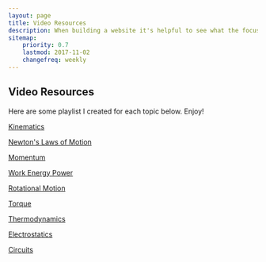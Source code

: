 ```yaml
---
layout: page
title: Video Resources
description: When building a website it's helpful to see what the focus of your site is. This page is an example of how to show a website's focus.
sitemap:
    priority: 0.7
    lastmod: 2017-11-02
    changefreq: weekly
---
```

## Video Resources
<p>Here are some playlist I created for each topic below. Enjoy!</p>
<div class="box">
  <p><a href="https://www.youtube.com/watch?v=mXbKlYSEvF8&list=PLnC-B2nn5puE-aBnccNMG6ANf0kIwYve6">Kinematics</a></p>    
</div>

<div class="box">
    <p><a href="https://www.youtube.com/watch?v=kKKM8Y-u7ds&list=PLnC-B2nn5puFLouj_0b8_YfvPs1-eNKj0">Newton's Laws of Motion</a> </p>
        
</div>

<div class="box">
    <p><a href="https://www.youtube.com/watch?v=V54MeDvJNXo&list=PLnC-B2nn5puExdI0jNOKNVXnzmkIHab3G">Momentum</a> </p>
        
</div>

<div class="box">
    <p><a href="https://www.youtube.com/watch?v=w4QFJb9a8vo&list=PLnC-B2nn5puEQ-CfqQBokgEAlMr-nxTaL">Work Energy Power</a> </p>
        
</div>

<div class="box">
    <p><a href="https://www.youtube.com/watch?v=SZj6DuB0vvo&list=PLnC-B2nn5puEmAIrOgR9vT78dM2ePdL5f">Rotational Motion</a> </p>
        
</div>

<div class="box">
    <p><a href="https://www.youtube.com/watch?v=5Zrphnd_0VI&list=PLnC-B2nn5puGS_WI6nBzcIU8SGfCbsqVz">Torque</a> </p>
        
</div>

<div class="box">
    <p><a href="https://www.youtube.com/watch?v=4i1MUWJoI0U&list=PLnC-B2nn5puHyTyUVOe5U2SSQc55PNObr">Thermodynamics</a> </p>
        
</div>

<div class="box">
    <p><a href="https://www.youtube.com/watch?v=TFlVWf8JX4A&list=PLnC-B2nn5puEfqQYmZdKm4W0evYzefAuC">Electrostatics</a> </p>
        
</div>

<div class="box">
    <p><a href="https://www.youtube.com/watch?v=Z2QDXjG2ynU&list=PLnC-B2nn5puEDR6GqfC4G52LLPFnDzPSt">Circuits</a> </p>
        
</div>
